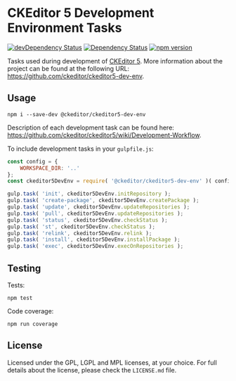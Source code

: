 CKEditor 5 Development Environment Tasks
========================================

[![devDependency Status](https://david-dm.org/ckeditor/ckeditor5-dev-env/dev-status.svg)](https://david-dm.org/ckeditor/ckeditor5-dev-env?type=dev)
[![Dependency Status](https://david-dm.org/ckeditor/ckeditor5-dev-env/status.svg)](https://david-dm.org/ckeditor/ckeditor5-dev-env)
[![npm version](https://badge.fury.io/js/%40ckeditor%2Fckeditor5-dev-env.svg)](https://www.npmjs.com/package/@ckeditor/ckeditor5-dev-env)

Tasks used during development of [CKEditor 5](https://ckeditor5.github.io). More information about the project can be found at the following URL: <https://github.com/ckeditor/ckeditor5-dev-env>.

## Usage

```
npm i --save-dev @ckeditor/ckeditor5-dev-env
```

Description of each development task can be found here: <https://github.com/ckeditor/ckeditor5/wiki/Development-Workflow>.

To include development tasks in your `gulpfile.js`:

```js
const config = {
	WORKSPACE_DIR: '..'
};
const ckeditor5DevEnv = require( '@ckeditor/ckeditor5-dev-env' )( config );

gulp.task( 'init', ckeditor5DevEnv.initRepository );
gulp.task( 'create-package', ckeditor5DevEnv.createPackage );
gulp.task( 'update', ckeditor5DevEnv.updateRepositories );
gulp.task( 'pull', ckeditor5DevEnv.updateRepositories );
gulp.task( 'status', ckeditor5DevEnv.checkStatus );
gulp.task( 'st', ckeditor5DevEnv.checkStatus );
gulp.task( 'relink', ckeditor5DevEnv.relink );
gulp.task( 'install', ckeditor5DevEnv.installPackage );
gulp.task( 'exec', ckeditor5DevEnv.execOnRepositories );
```

## Testing

Tests:

```
npm test
```

Code coverage:

```
npm run coverage
```

## License

Licensed under the GPL, LGPL and MPL licenses, at your choice. For full details about the license, please check the `LICENSE.md` file.
